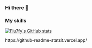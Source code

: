 ### Hi there 👋

### My skills
[![Flu7fy's GitHub stats](https:/github-readme-statsit.vercel.app/api?username=Flu7fy)](https://github.com/anuraghazra/github-readme-stats)

<!--
**Flu7fy/Flu7fy** is a ✨ _special_ ✨ repository because its `README.md` (this file) appears on your GitHub profile.

Here are some ideas to get you started:

- 🔭 I’m currently working on ...
- 🌱 I’m currently learning ...
- 👯 I’m looking to collaborate on ...
- 🤔 I’m looking for help with ...
- 💬 Ask me about ...
- 📫 How to reach me: ...
- 😄 Pronouns: ...
- ⚡ Fun fact: ...
-->https://github-readme-statsit.vercel.app/

